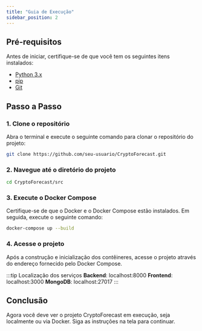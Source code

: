 ```yaml
---
title: "Guia de Execução"
sidebar_position: 2
---
```


## Pré-requisitos

Antes de iniciar, certifique-se de que você tem os seguintes itens instalados:

- [Python 3.x](https://www.python.org/downloads/)
- [pip](https://pip.pypa.io/en/stable/installation/)
- [Git](https://git-scm.com/)

## Passo a Passo

### 1. Clone o repositório

Abra o terminal e execute o seguinte comando para clonar o repositório do projeto:

```bash
git clone https://github.com/seu-usuario/CryptoForecast.git
```

### 2. Navegue até o diretório do projeto

```bash
cd CryptoForecast/src
```

### 3. Execute o Docker Compose

Certifique-se de que o Docker e o Docker Compose estão instalados. Em seguida, execute o seguinte comando:

```bash
docker-compose up --build
```

### 4. Acesse o projeto

Após a construção e inicialização dos contêineres, acesse o projeto através do endereço fornecido pelo Docker Compose.

:::tip Localização dos serviços
**Backend**: localhost:8000
**Frontend**: localhost:3000
**MongoDB**: localhost:27017
:::

## Conclusão

Agora você deve ver o projeto CryptoForecast em execução, seja localmente ou via Docker. Siga as instruções na tela para continuar.
